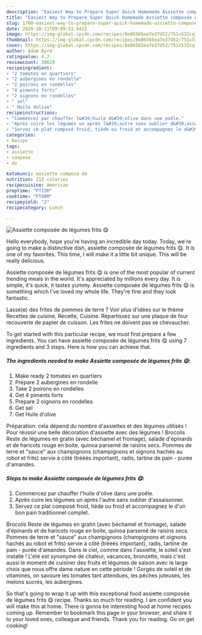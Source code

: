 ```yaml
---
description: "Easiest Way to Prepare Super Quick Homemade Assiette composée de légumes frits 😋"
title: "Easiest Way to Prepare Super Quick Homemade Assiette composée de légumes frits 😋"
slug: 1708-easiest-way-to-prepare-super-quick-homemade-assiette-composee-de-legumes-frits
date: 2020-10-11T09:09:51.642Z
image: https://img-global.cpcdn.com/recipes/8e86565ea7e37d52/751x532cq70/assiette-composee-de-legumes-frits-😋-photo-principale-de-la-recette.jpg
thumbnail: https://img-global.cpcdn.com/recipes/8e86565ea7e37d52/751x532cq70/assiette-composee-de-legumes-frits-😋-photo-principale-de-la-recette.jpg
cover: https://img-global.cpcdn.com/recipes/8e86565ea7e37d52/751x532cq70/assiette-composee-de-legumes-frits-😋-photo-principale-de-la-recette.jpg
author: Adam Byrd
ratingvalue: 4.7
reviewcount: 30629
recipeingredient:
- "2 tomates en quartiers"
- "2 aubergines en rondelle"
- "2 poirons en rondelles"
- "4 piments forts"
- "2 oignons en rondelles"
- " sel"
- " Huile dolive"
recipeinstructions:
- "Commencez par chauffer l&#39;huile d&#39;olive dans une poêle."
- "Après cuire les légumes un après l&#39;autre sans oublier d&#39;assaisonner."
- "Servez ce plat composé froid, tiède ou froid et accompagnez le d&#39;un bon pain traditionnel complet."
categories:
- Recipe
tags:
- assiette
- compose
- de

katakunci: assiette compose de 
nutrition: 213 calories
recipecuisine: American
preptime: "PT15M"
cooktime: "PT40M"
recipeyield: "2"
recipecategory: Lunch

---
```



![Assiette composée de légumes frits 😋](https://img-global.cpcdn.com/recipes/8e86565ea7e37d52/751x532cq70/assiette-composee-de-legumes-frits-😋-photo-principale-de-la-recette.jpg)

Hello everybody, hope you're having an incredible day today. Today, we're going to make a distinctive dish, assiette composée de légumes frits 😋. It is one of my favorites. This time, I will make it a little bit unique. This will be really delicious.

Assiette composée de légumes frits 😋 is one of the most popular of current trending meals in the world. It's appreciated by millions every day. It is simple, it's quick, it tastes yummy. Assiette composée de légumes frits 😋 is something which I've loved my whole life. They're fine and they look fantastic.

Lassé(e) des frites de pommes de terre ? Voir plus d&#39;idées sur le thème Recettes de cuisine, Recette, Cuisine. Répartissez sur une plaque de four recouverte de papier de cuisson. Les frites ne doivent pas se chevaucher.


To get started with this particular recipe, we must first prepare a few ingredients. You can have assiette composée de légumes frits 😋 using 7 ingredients and 3 steps. Here is how you can achieve that.

<!--inarticleads1-->

##### The ingredients needed to make Assiette composée de légumes frits 😋:

1. Make ready 2 tomates en quartiers
1. Prepare 2 aubergines en rondelle
1. Take 2 poirons en rondelles
1. Get 4 piments forts
1. Prepare 2 oignons en rondelles
1. Get  sel
1. Get  Huile d&#39;olive


Préparation: cela dépend du nombre d&#39;assiettes et des légumes utilisés ! Pour réussir une belle décoration d&#39;assiette avec des légumes ! Brocolis Reste de légumes en gratin (avec béchamel et fromage), salade d&#39;épinards et de haricots rouge en boite, quinoa parsemé de raisins secs. Pommes de terre et &#34;sauce&#34; aux champignons (champignons et oignons hachés au robot et frits) servie à côté (trèèès important), radis, tartine de pain - purée d&#39;amandes. 

<!--inarticleads2-->

##### Steps to make Assiette composée de légumes frits 😋:

1. Commencez par chauffer l&#39;huile d&#39;olive dans une poêle.
1. Après cuire les légumes un après l&#39;autre sans oublier d&#39;assaisonner.
1. Servez ce plat composé froid, tiède ou froid et accompagnez le d&#39;un bon pain traditionnel complet.


Brocolis Reste de légumes en gratin (avec béchamel et fromage), salade d&#39;épinards et de haricots rouge en boite, quinoa parsemé de raisins secs. Pommes de terre et &#34;sauce&#34; aux champignons (champignons et oignons hachés au robot et frits) servie à côté (trèèès important), radis, tartine de pain - purée d&#39;amandes. Dans le ciel, comme dans l&#39;assiette, le soleil s&#39;est installé ! L&#39;été est synonyme de chaleur, vacances, bronzette, mais c&#39;est aussi le moment de cuisiner des fruits et légumes de saison avec le large choix que nous offre dame nature en cette période ! Gorgés de soleil et de vitamines, on savoure les tomates tant attendues, les pêches juteuses, les melons sucrés, les aubergines. 

So that's going to wrap it up with this exceptional food assiette composée de légumes frits 😋 recipe. Thanks so much for reading. I am confident you will make this at home. There is gonna be interesting food at home recipes coming up. Remember to bookmark this page in your browser, and share it to your loved ones, colleague and friends. Thank you for reading. Go on get cooking!

